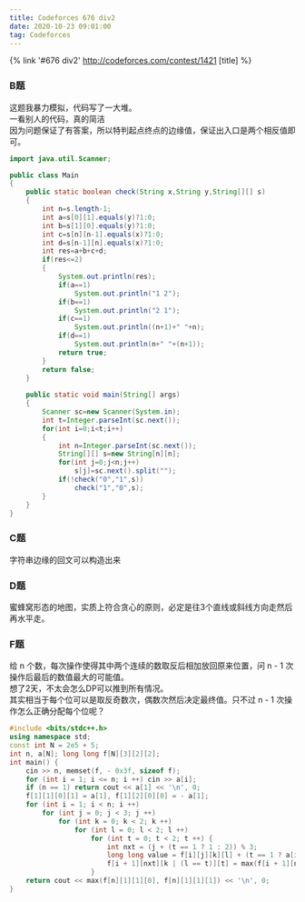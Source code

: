 ```yaml
---
title: Codeforces 676 div2
date: 2020-10-23 09:01:00
tag: Codeforces
---
```


{% link '#676 div2' http://codeforces.com/contest/1421 [title] %}

### B题
这题我暴力模拟，代码写了一大堆。  
一看别人的代码，真的简洁  
因为问题保证了有答案，所以特判起点终点的边缘值，保证出入口是两个相反值即可。
```java
import java.util.Scanner;

public class Main
{	
	public static boolean check(String x,String y,String[][] s)
	{
		int n=s.length-1;
		int a=s[0][1].equals(y)?1:0;
		int b=s[1][0].equals(y)?1:0;
		int c=s[n][n-1].equals(x)?1:0;
		int d=s[n-1][n].equals(x)?1:0;
		int res=a+b+c+d;
		if(res<=2)
		{
			System.out.println(res);
			if(a==1)
				System.out.println("1 2");
			if(b==1)
				System.out.println("2 1");
			if(c==1)
				System.out.println((n+1)+" "+n);
			if(d==1)
				System.out.println(n+" "+(n+1));
			return true;
		}
		return false;
	}
	
	public static void main(String[] args)
	{
		Scanner sc=new Scanner(System.in);
		int t=Integer.parseInt(sc.next());
		for(int i=0;i<t;i++)
		{
			int n=Integer.parseInt(sc.next());
			String[][] s=new String[n][n];
			for(int j=0;j<n;j++)
				s[j]=sc.next().split("");
			if(!check("0","1",s))
				check("1","0",s);
		}
	}
}
```

### C题
字符串边缘的回文可以构造出来

### D题
蜜蜂窝形态的地图，实质上符合贪心的原则，必定是往3个直线或斜线方向走然后再水平走。

### F题
给 n 个数，每次操作使得其中两个连续的数取反后相加放回原来位置，问 n - 1 次操作后最后的数值最大的可能值。  
想了2天，不太会怎么DP可以推到所有情况。  
其实相当于每个位可以是取反奇数次，偶数次然后决定最终值。只不过 n - 1 次操作怎么正确分配每个位呢？

```cpp
#include <bits/stdc++.h>
using namespace std;
const int N = 2e5 + 5;
int n, a[N]; long long f[N][3][2][2];
int main() {
	cin >> n, memset(f, - 0x3f, sizeof f);
	for (int i = 1; i <= n; i ++) cin >> a[i];
	if (n == 1) return cout << a[1] << '\n', 0;
	f[1][1][0][1] = a[1], f[1][2][0][0] = - a[1];
	for (int i = 1; i < n; i ++)
		for (int j = 0; j < 3; j ++)
			for (int k = 0; k < 2; k ++)
				for (int l = 0; l < 2; l ++)
					for (int t = 0; t < 2; t ++) {
						int nxt = (j + (t == 1 ? 1 : 2)) % 3;
						long long value = f[i][j][k][l] + (t == 1 ? a[i + 1] : - a[i + 1]);
						f[i + 1][nxt][k | (l == t)][t] = max(f[i + 1][nxt][k | (l == t)][t], value);
					}
	return cout << max(f[n][1][1][0], f[n][1][1][1]) << '\n', 0;
}
```